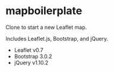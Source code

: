 mapboilerplate
==============

Clone to start a new Leaflet map.

Includes Leaflet.js, Bootstrap, and jQuery.

* Leaflet v0.7
* Bootstrap 3.0.2
* jQuery v1.10.2